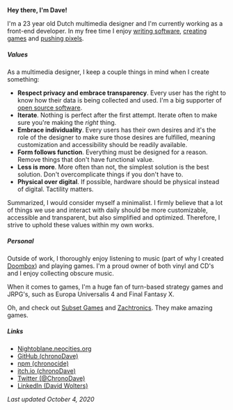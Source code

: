 <box display="flex" pt="32px">

<avatar />

<box ml="16px" mt="8px">

**Hey there, I'm Dave!**

I'm a 23 year old Dutch multimedia designer and I'm currently working as a front-end developer. In my free time I enjoy [writing software](https://github.com/chronoDave), [creating games](https://chrono-dave.itch.io/unh) and [pushing pixels](https://nightoblane.neocities.org/).

</box>

</box>

##### Values

As a multimedia designer, I keep a couple things in mind when I create something:

 - <b>Respect privacy and embrace transparency</b>. Every user has the right to know how their data is being collected and used. I'm a big supporter of [open source software](https://github.com/chronoDave).
 - <b>Iterate</b>. Nothing is perfect after the first attempt. Iterate often to make sure you're making the _right_ thing.
 - <b>Embrace individuality</b>. Every users has their own desires and it's the role of the designer to make sure those desires are fulfilled, meaning customization and accessibility should be readily available.
 - <b>Form follows function</b>. Everything must be designed for a reason. Remove things that don't have functional value.
 - <b>Less is more</b>. More often than not, the simplest solution is the best solution. Don't overcomplicate things if you don't have to.
 - <b>Physical over digital</b>. If possible, hardware should be physical instead of digital. Tactility matters.

Summarized, I would consider myself a minimalist. I firmly believe that a lot of things we use and interact with daily should be more customizable, accessible and transparent, but also simplified and optimized. Therefore, I strive to uphold these values within my own works.

##### Personal

Outside of work, I thoroughly enjoy listening to music (part of why I created [Doombox](https://github.com/chronoDave/Doombox)) and playing games. I'm a proud owner of both vinyl and CD's and I enjoy collecting obscure music.

When it comes to games, I'm a huge fan of turn-based strategy games and JRPG's, such as Europa Universalis 4 and Final Fantasy X.

Oh, and check out [Subset Games](https://subsetgames.com/) and [Zachtronics](http://www.zachtronics.com/). They make amazing games.

##### Links

 - [Nightoblane.neocities.org](https://nightoblane.neocities.org/)
 - [GitHub (chronoDave)](https://github.com/chronoDave)
 - [npm (chronocide)](https://www.npmjs.com/~chronocide)
 - [itch.io (chronoDave)](https://chrono-dave.itch.io)
 - [Twitter (@ChronoDave)](https://twitter.com/ChronoDave)
 - [LinkedIn (David Wolters)](https://www.linkedin.com/in/david-wolters-8b426012a/)

<box pt="8px">

<i>Last updated October 4, 2020</i>

</box>
